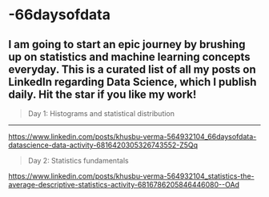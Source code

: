 # -66daysofdata
I am going to start an epic journey by brushing up on statistics and machine learning concepts everyday. This is a curated list of all my posts on LinkedIn regarding Data Science, which I publish daily. Hit the star if you like my work!
----------------------------------------------------------------------------------------------------------------------------------------------------------------------------

> Day 1: Histograms and statistical distribution
-----------------------------------

https://www.linkedin.com/posts/khusbu-verma-564932104_66daysofdata-datascience-data-activity-6816420305326743552-Z5Qq

> Day 2: Statistics fundamentals

https://www.linkedin.com/posts/khusbu-verma-564932104_statistics-the-average-descriptive-statistics-activity-6816786205846446080--OAd



